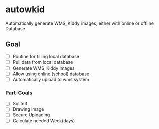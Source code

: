 # autowkid
Automatically generate WMS_Kiddy images, either with online or offline Database

## Goal
- [ ] Routine for filling local database
- [ ] Pull data from local database
- [ ] Generate WMS_Kiddy Images
- [ ] Allow using online (school) database
- [ ] Automatically upload to wms system

### Part-Goals
- [ ] Sqlite3
- [ ] Drawing image
- [ ] Secure Uploading
- [ ] Calculate needed Week(days)
